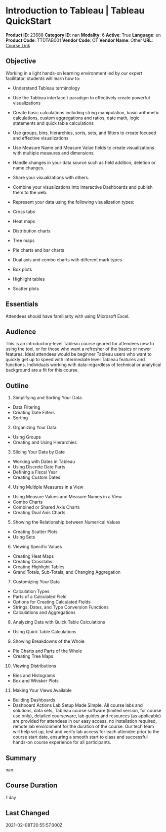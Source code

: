 # Introduction to Tableau | Tableau QuickStart

**Product ID**: 23688
**Category ID**: nan
**Modality**: 6
**Active**: True
**Language**: en
**Product Code**: TTDTAB001
**Vendor Code**: OT
**Vendor Name**: Other
**URL**: [Course Link](https://www.fastlaneus.com/course/ot-ttdtab001)

## Objective
Working in a light hands-on learning environment led by our expert facilitator, students will learn how to:



- Understand Tableau terminology
- Use the Tableau interface / paradigm to effectively create powerful visualizations
- Create basic calculations including string manipulation, basic arithmetic calculations, custom aggregations and ratios, date math, logic statements and quick table calculations
- Use groups, bins, hierarchies, sorts, sets, and filters to create focused and effective visualizations
- Use Measure Name and Measure Value fields to create visualizations with multiple measures and dimensions.
- Handle changes in your data source such as field addition, deletion or name changes.
- Share your visualizations with others.
- Combine your visualizations into Interactive Dashboards and publish them to the web.
- Represent your data using the following visualization types:

- Cross tabs
- Heat maps
- Distribution charts
- Tree maps
- Pie charts and bar charts
- Dual axis and combo charts with different mark types
- Box plots
- Highlight tables
- Scatter plots

## Essentials
Attendees should have familiarity with using Microsoft Excel.

## Audience
This is an introductory-level Tableau course geared for attendees new to using the tool, or for those who want a refresher of the basics or newer features.  Ideal attendees would be beginner Tableau users who want to quickly get up to speed with intermediate level Tableau features and functions.  Individuals working with data-regardless of technical or analytical background are a fit for this course.

## Outline
1.	Simplifying and Sorting Your Data



- Data Filtering
- Creating Date Filters
- Sorting

2.	Organizing Your Data



- Using Groups
- Creating and Using Hierarchies
3.	Slicing Your Data by Date



- Working with Dates in Tableau
- Using Discrete Date Parts
- Defining a Fiscal Year
- Creating Custom Dates
4.	Using Multiple Measures in a View



- Using Measure Values and Measure Names in a View
- Combo Charts
- Combined or Shared Axis Charts
- Creating Dual Axis Charts
5.	Showing the Relationship between Numerical Values



- Creating Scatter Plots
- Using Sets
6.	Viewing Specific Values



- Creating Heat Maps
- Creating Crosstabs
- Creating Highlight Tables
- Grand Totals, Sub-Totals, and Changing Aggregation
7.	Customizing Your Data



- Calculation Types
- Parts of a Calculated Field
- Options for Creating Calculated Fields
- Strings, Dates, and Type Conversion Functions
- Calculations and Aggregations
8.	Analyzing Data with Quick Table Calculations



- Using Quick Table Calculations
9.	Showing Breakdowns of the Whole



- Pie Charts and Parts of the Whole
- Creating Tree Maps
10.	Viewing Distributions



- Bins and Histograms
- Box and Whisker Plots

11.	Making Your Views Available



- Building Dashboards
- Dashboard Actions
Lab Setup Made Simple.   All course labs and solutions, data sets, Tableau course software (limited version, for course use only), detailed courseware, lab guides and resources (as applicable) are provided for attendees in our easy access, no installation required, remote lab environment for the duration of the course. Our tech team will help set up, test and verify lab access for each attendee prior to the course start date, ensuring a smooth start to class and successful hands-on course experience for all participants.

## Summary
nan

## Course Duration
1 day

## Last Changed
2021-02-08T20:55:57.000Z
